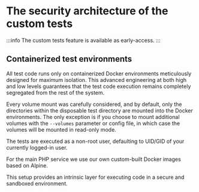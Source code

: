 # The security architecture of the custom tests

:::info
The custom tests feature is available as early-access.
:::

## Containerized test environments

All test code runs only on containerized Docker environments meticulously designed for maximum isolation. This advanced engineering at both high and low levels guarantees that the test code execution remains completely segregated from the rest of the system.

Every volume mount was carefully considered, and by default, only the directories within the disposable test directory are mounted into the Docker environments. The only exception is if you choose to mount additional volumes with the `--volumes` parameter or config file, in which case the volumes will be mounted in read-only mode.

The tests are executed as a non-root user, defaulting to UID/GID of your currently logged-in user.

For the main PHP service we use our own custom-built Docker images based on Alpine.

This setup provides an intrinsic layer for executing code in a secure and sandboxed environment.
